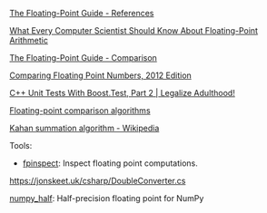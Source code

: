 [The Floating-Point Guide - References](https://floating-point-gui.de/references/)

[What Every Computer Scientist Should Know About Floating-Point Arithmetic](https://docs.oracle.com/cd/E19957-01/806-3568/ncg_goldberg.html)

[The Floating-Point Guide - Comparison](https://floating-point-gui.de/errors/comparison/)

[Comparing Floating Point Numbers, 2012 Edition](https://randomascii.wordpress.com/2012/02/25/comparing-floating-point-numbers-2012-edition/)

[C++ Unit Tests With Boost.Test, Part 2 | Legalize Adulthood!](https://legalizeadulthood.wordpress.com/2009/07/05/c-unit-tests-with-boost-test-part-2/)

[Floating-point comparison algorithms](https://www.boost.org/doc/libs/1_53_0/libs/test/doc/html/utf/testing-tools/floating_point_comparison.html)

[Kahan summation algorithm - Wikipedia](https://en.wikipedia.org/wiki/Kahan_summation_algorithm)

Tools:

- [fpinspect](https://github.com/graphitemaster/fpinspect): Inspect floating point computations.

https://jonskeet.uk/csharp/DoubleConverter.cs

[numpy_half](https://github.com/mwiebe/numpy_half): Half-precision floating point for NumPy

